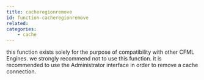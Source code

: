 ```yaml
---
title: cacheregionremove
id: function-cacheregionremove
related:
categories:
    - cache
---
```


this function exists solely for the purpose of compatibility with other CFML Engines.  we strongly recommend not to use this function.
        it is recommended to use the Administrator interface in order to remove a cache connection.